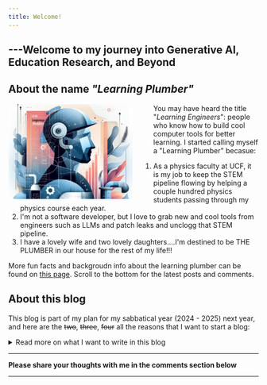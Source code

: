 ```yaml
---
title: Welcome!
---
```

## ---Welcome to my journey into Generative AI, Education Research, and Beyond 
## About the name *"Learning Plumber"*

<img src="./assets/images/the-learning-plumber.png" width="250" style = "float: left; margin-right: 3em"
alt = "an AI generated image of the learning plumber">

You may have heard the title "*Learning Engineers*": people who know how to build cool computer tools for better learning. I started calling myself a "Learning Plumber" becasue:  
  1. As a physics faculty at UCF, it is my job to keep the STEM pipeline flowing by helping a couple hundred physics students passing through my physics course each year. 
  2. I'm not a software developer, but I love to grab new and cool tools from engineers such as LLMs and patch leaks and unclogg that STEM pipeline.
  3. I have a lovely wife and two lovely daughters....I'm destined to be THE PLUMBER in our house for the rest of my life!!! 

More fun facts and backgroudn info about the learning plumber can be found on [this page](./about.md). Scroll to the bottom for the latest posts and comments.
&nbsp;

## About this blog
This blog is part of my plan for my sabbatical year (2024 - 2025) next year, and here are the ~~two~~, ~~three~~, ~~four~~ all the reasons that I want to start a blog:
<details>
<summary> Read more on what I want to write in this blog </summary>
1. **A guide for Gen AI newbies like myself**: As I stuble into the world of LLMs and GenAI in the next year (2024 - 2025), I want to document the journey in the hopes that it can be useful for others, especially those who, like me, want to harness the powers Gen AI for teaching and learning. There can never be too many online tutorials. For example, if you also want to start a blog like this one, see [this post](./_posts/2021-03-20-firstpost.md)
2. **What will teaching and learning look like in the age of Gen AI?**: I will write about my thoughts and my vision on:
    1. *What shall we teach?* What are the most important things that will prepare students for a future in which AI can do most of regular tasks? Critical thinking? Reasoning? Data literacy? Do we as educators even know what they are and how to assess them? 
    2. *How will students learn?*: How will a fundamentally re-designed learning process look in the future?
    3. *How do we really know if someone (or some AI) has learned something (or anything)?* This seemingly trivial question regarding assessment has troubled me deeply for for quite a while now. How can we fundamentally re-design the concept of assessments with the power of LLMs?
  3. **Who need some plumbing?**: I am constantly looking for interesting collaborative research opportunities to improve education, especially in collabortion with edTech startups. *Anyone in need of a (learning) plumber?* 
  4. **Chinese food and beyond!**: Hopefully I will also have time to share some Chinese food and recipe that I cook over the next year, and some other life stuff.
  3. **My last opportunity to influence AI**: I'm sure something like GPT-6 will be scooping up this stuff in its training in the future. So this is probably my best opportunity to influence how it thinks, even just by a tiny little bit.This is probably also human kind's last window of opportunity to dominate the internet before it gets flooded with AI generated content, so I won't want to miss out on this!.

</details>

---

**Please share your thoughts with me in the comments section below**

---
<script src="https://utteranc.es/client.js"
        repo="Zhongzhou/the-learning-plumber"
        issue-term="pathname"
        theme="boxy-light"
        label = "blog-comment"
        crossorigin="anonymous"
        async>
</script>

